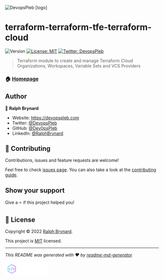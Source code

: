 ![DevopsPleb [logo]](https://devopspleb.s3.us-east-2.amazonaws.com/devops_pleb.png)
# terraform-terraform-tfe-terraform-cloud
![Version](https://img.shields.io/badge/version-v0.0.1-blue.svg?cacheSeconds=2592000)
[![License: MIT](https://img.shields.io/badge/License-MIT-yellow.svg)](LICENSE)
[![Twitter: DevopsPleb](https://img.shields.io/twitter/follow/DevopsPleb.svg?style=social)](https://twitter.com/DevopsPleb)

> Terraform module to create and manage Terraform Cloud Organizations, Workspaces, Variable Sets and VCS Providers

### 🏠 [Homepage](https://github.com/DevopsPlebGH/terraform-tfe-terraform-cloud)

## Author

👤 **Ralph Brynard**

* Website: https://devopspleb.com
* Twitter: [@DevopsPleb](https://twitter.com/DevopsPleb)
* GitHub: [@Dev0psPleb](https://github.com/Dev0psPleb)
* LinkedIn: [@RalphBrynard](https://linkedin.com/in/RalphBrynard)

## 🤝 Contributing

Contributions, issues and feature requests are welcome!

Feel free to check [issues page](issues_page). You can also take a look at the [contributing guide](contributing_guide).

## Show your support

Give a ⭐️ if this project helped you!


## 📝 License

Copyright © 2022 [Ralph Brynard](https://github.com/Dev0psPleb).

This project is [MIT](LICENSE) licensed.

***
_This README was generated with ❤️ by [readme-md-generator](https://github.com/kefranabg/readme-md-generator)_ 

![Devopspleb[logo]](/assets/images/footer.png)
